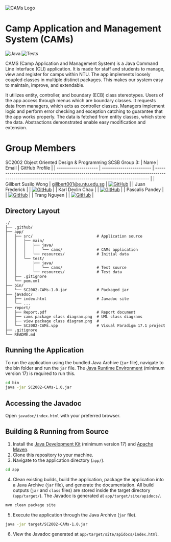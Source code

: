 ![CAMs Logo](https://github.com/dreonic/SC2002-CAMs/assets/66062290/a7ab63cf-38d5-4abb-98d9-5cc952855aea)

# Camp Application and Management System (CAMs)

![Java](https://img.shields.io/badge/Java-%23ED8B00.svg?style=flat&logo=openjdk&logoColor=white)
![Tests](https://github.com/dreonic/SC2002-CAMs/actions/workflows/maven-pr.yml/badge.svg)

CAMS (Camp Application and Management System) is a Java Command Line Interface (CLI) application. It is made for staff and students to manage, view and register for camps within NTU. The app implements loosely coupled classes in multiple distinct packages. This makes our system easy to maintain, improve, and extendable.

It utilizes entity, controller, and boundary (ECB) class stereotypes. Users of the app access through menus which are boundary classes. It requests data from managers, which acts as controller classes. Managers implement logic and perform error checking and exception catching to guarantee that the app works properly. The data is fetched from entity classes, which store the data. Abstractions demonstrated enable easy modification and extension.

# Group Members

SC2002 Object Oriented Design & Programming SCSB Group 3:
| Name                 | Email                    | GitHub Profile                                                                                                                                            |
| -------------------- | ------------------------ | --------------------------------------------------------------------------------------------------------------------------------------------------------- |
| Gillbert Susilo Wong | gillbert001@e.ntu.edu.sg | [![GitHub](https://img.shields.io/badge/gillwong-%23121011.svg?style=flat-square&logo=github&logoColor=white)](https://github.com/gillwong)               |
| Juan Frederick       |                          | [![GitHub](https://img.shields.io/badge/dreonic-%23121011.svg?style=flat-square&logo=github&logoColor=white)](https://github.com/dreonic)                 |
| Karl Devlin Chau     |                          | [![GitHub](https://img.shields.io/badge/devlinchau-%23121011.svg?style=flat-square&logo=github&logoColor=white)](https://github.com/devlinchau)           |
| Pascalis Pandey      |                          | [![GitHub](https://img.shields.io/badge/pascalpandey-%23121011.svg?style=flat-square&logo=github&logoColor=white)](https://github.com/pascalpandey)       |
| Trang Nguyen         |                          | [![GitHub](https://img.shields.io/badge/quynhtrangsolar-%23121011.svg?style=flat-square&logo=github&logoColor=white)](https://github.com/quynhtrangsolar) |

## Directory Layout

```
./
├── .github/
├── app/
│   ├── src/                            # Application source
│   │   ├── main/
│   │   │   ├── java/
│   │   │   │   └── cams/               # CAMs application
│   │   │   └── resources/              # Initial data
│   │   └── test/
│   │       ├── java/
│   │       │   └── cams/               # Test source
│   │       └── resources/              # Test data
│   ├── .gitignore
│   └── pom.xml
├── bin/
│   └── SC2002-CAMs-1.0.jar             # Packaged jar
├── javadoc/
│   ├── index.html                      # Javadoc site
│   └── ...
├── report/
│   ├── Report.pdf                      # Report document
│   ├── cams package class diagram.png  # UML class diagrams
│   ├── view package class diagram.png  #
│   └── SC2002-CAMs.vpp                 # Visual Paradigm 17.1 project
├── .gitignore
└── README.md
```

## Running the Application

To run the application using the bundled Java Archive (`jar` file), navigate to the bin folder and run the `jar` file. The [Java Runtime Environment](https://www.oracle.com/java/technologies/downloads/) (minimum version 17) is required to run this.

```bash
cd bin
java -jar SC2002-CAMs-1.0.jar
```

## Accessing the Javadoc

Open `javadoc/index.html` with your preferred browser.

## Building & Running from Source

1. Install the [Java Development Kit](https://www.oracle.com/java/technologies/downloads/) (minimum version 17)
   and [Apache Maven](https://maven.apache.org/download.cgi).
2. Clone this repository to your machine.
3. Navigate to the application directory (`app/`).

```bash
cd app
```

4. Clean existing builds, build the application, package the application into a Java Archive (`jar` file), and generate
   the documentation. All build outputs (`jar` and `class` files) are stored inside the target directory (`app/target/`). The
   Javadoc is generated at `app/target/site/apidocs/`.

```bash
mvn clean package site
```

5. Execute the application through the Java Archive (`jar` file).

```bash
java -jar target/SC2002-CAMs-1.0.jar
```

6. View the Javadoc generated at `app/target/site/apidocs/index.html`.
